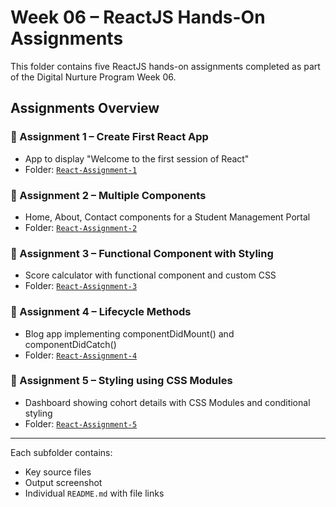 # Week 06 – ReactJS Hands-On Assignments

This folder contains five ReactJS hands-on assignments completed as part of the Digital Nurture Program Week 06.

## Assignments Overview

### 🔹 Assignment 1 – Create First React App
- App to display "Welcome to the first session of React"
- Folder: [`React-Assignment-1`](./React-Assignment-1/myfirstreact)

### 🔹 Assignment 2 – Multiple Components
- Home, About, Contact components for a Student Management Portal
- Folder: [`React-Assignment-2`](./React-Assignment-2/studentapp)

### 🔹 Assignment 3 – Functional Component with Styling
- Score calculator with functional component and custom CSS
- Folder: [`React-Assignment-3`](./React-Assignment-3/scorecalculatorapp)

### 🔹 Assignment 4 – Lifecycle Methods
- Blog app implementing componentDidMount() and componentDidCatch()
- Folder: [`React-Assignment-4`](./React-Assignment-4/blogapp)

### 🔹 Assignment 5 – Styling using CSS Modules
- Dashboard showing cohort details with CSS Modules and conditional styling
- Folder: [`React-Assignment-5`](./React-Assignment-5/cohorttracker)

---

Each subfolder contains:
- Key source files
- Output screenshot
- Individual `README.md` with file links
